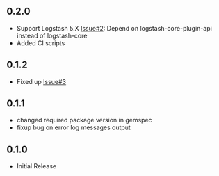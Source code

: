 ## 0.2.0

* Support Logstash 5.X [Issue#2](https://github.com/yokawasa/logstash-output-documentdb/issues/2): Depend on logstash-core-plugin-api instead of logstash-core
* Added CI scripts

## 0.1.2

* Fixed up [Issue#3](https://github.com/yokawasa/logstash-output-documentdb/issues/3)

## 0.1.1

* changed required package version in gemspec
* fixup bug on error log messages output

## 0.1.0

* Initial Release
